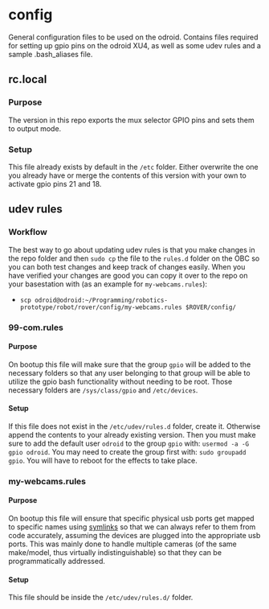 # config

General configuration files to be used on the odroid. Contains files required for setting up gpio pins on the odroid XU4, as well as some udev rules and a sample .bash_aliases file.

## rc.local

### Purpose

The version in this repo exports the mux selector GPIO pins and sets them to output mode.

### Setup
This file already exists by default in the `/etc` folder.
Either overwrite the one you already have or merge the contents of this version with your own to activate gpio pins 21 and 18.


## udev rules

### Workflow
The best way to go about updating udev rules is that you make changes in the repo folder and then `sudo cp` the file to the `rules.d` folder on the OBC so you can both test changes and keep track of changes easily.
When you have verified your changes are good you can copy it over to the repo on your basestation with (as an example for `my-webcams.rules`):

- `scp odroid@odroid:~/Programming/robotics-prototype/robot/rover/config/my-webcams.rules $ROVER/config/`

### 99-com.rules

#### Purpose

On bootup this file will make sure that the group `gpio` will be added to the necessary folders so that any user belonging to that group will be able
to utilize the gpio bash functionality without needing to be root. Those necessary folders are `/sys/class/gpio` and `/etc/devices`.

#### Setup
If this file does not exist in the `/etc/udev/rules.d` folder, create it. Otherwise append the contents to your already existing version.
Then you must make sure to add the default user `odroid` to the group `gpio` with: `usermod -a -G gpio odroid`. You may need to create the group first with:
`sudo groupadd gpio`. You will have to reboot for the effects to take place.

### my-webcams.rules

#### Purpose
On bootup this file will ensure that specific physical usb ports get mapped to specific names using [symlinks](https://en.wikipedia.org/wiki/Symbolic_link) so that we can always refer to them from code accurately, assuming the devices are plugged into the appropriate usb ports.
This was mainly done to handle multiple cameras (of the same make/model, thus virtually indistinguishable) so that they can be programmatically addressed.

#### Setup
This file should be inside the `/etc/udev/rules.d/` folder.

